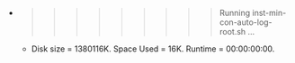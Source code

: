 * >>>>>>>>> Running inst-min-con-auto-log-root.sh ...
  * Disk size = 1380116K. Space Used = 16K. Runtime = 00:00:00:00.
